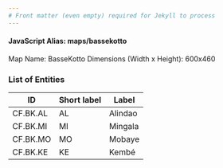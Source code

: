 ```yaml
---
# Front matter (even empty) required for Jekyll to process
---
```


#### JavaScript Alias: maps/bassekotto

Map Name: BasseKotto
Dimensions (Width x Height): 600x460

### List of Entities

ID | Short label | Label
---|---|---|
CF.BK.AL|AL|Alindao
CF.BK.MI|MI|Mingala
CF.BK.MO|MO|Mobaye
CF.BK.KE|KE|Kembé

